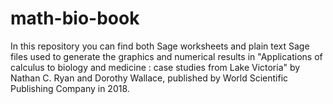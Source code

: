 # math-bio-book

In this repository you can find both Sage worksheets and plain text Sage files used to generate the graphics and numerical results in "Applications of calculus to biology and medicine : case studies from Lake Victoria" by Nathan C. Ryan and Dorothy Wallace, published by World Scientific Publishing Company in 2018. 
